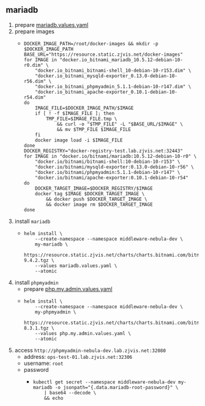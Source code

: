 ## mariadb

1. prepare [mariadb.values.yaml](resource/mariadb.values.yaml.md)
2. prepare images
    * ```shell
      DOCKER_IMAGE_PATH=/root/docker-images && mkdir -p $DOCKER_IMAGE_PATH
      BASE_URL="https://resource.static.zjvis.net/docker-images"
      for IMAGE in "docker.io_bitnami_mariadb_10.5.12-debian-10-r0.dim" \
          "docker.io_bitnami_bitnami-shell_10-debian-10-r153.dim" \
          "docker.io_bitnami_mysqld-exporter_0.13.0-debian-10-r56.dim" \
          "docker.io_bitnami_phpmyadmin_5.1.1-debian-10-r147.dim" \
          "docker.io_bitnami_apache-exporter_0.10.1-debian-10-r54.dim"
      do
          IMAGE_FILE=$DOCKER_IMAGE_PATH/$IMAGE
          if [ ! -f $IMAGE_FILE ]; then
              TMP_FILE=$IMAGE_FILE.tmp \
                  && curl -o "$TMP_FILE" -L "$BASE_URL/$IMAGE" \
                  && mv $TMP_FILE $IMAGE_FILE
          fi
          docker image load -i $IMAGE_FILE
      done
      DOCKER_REGISTRY="docker-registry-test.lab.zjvis.net:32443"
      for IMAGE in "docker.io/bitnami/mariadb:10.5.12-debian-10-r0" \
          "docker.io/bitnami/bitnami-shell:10-debian-10-r153" \
          "docker.io/bitnami/mysqld-exporter:0.13.0-debian-10-r56" \
          "docker.io/bitnami/phpmyadmin:5.1.1-debian-10-r147" \
          "docker.io/bitnami/apache-exporter:0.10.1-debian-10-r54"
      do
          DOCKER_TARGET_IMAGE=$DOCKER_REGISTRY/$IMAGE
          docker tag $IMAGE $DOCKER_TARGET_IMAGE \
              && docker push $DOCKER_TARGET_IMAGE \
              && docker image rm $DOCKER_TARGET_IMAGE
      done
      ```
3. install `mariadb`
    * ```shell
      helm install \
          --create-namespace --namespace middleware-nebula-dev \
          my-mariadb \
          https://resource.static.zjvis.net/charts/charts.bitnami.com/bitnami/mariadb-9.4.2.tgz \
          --values mariadb.values.yaml \
          --atomic
      ```
4. install `phpmyadmin`
    * prepare [php.my.admin.values.yaml](resource/php.my.admin.values.yaml.md)
    * ```shell
      helm install \
          --create-namespace --namespace middleware-nebula-dev \
          my-phpmyadmin \
          https://resource.static.zjvis.net/charts/charts.bitnami.com/bitnami/phpmyadmin-8.3.1.tgz \
          --values php.my.admin.values.yaml \
          --atomic
      ```
5. access `http://phpmyadmin-nebula-dev.lab.zjvis.net:32080`
    * address: `ops-test-01.lab.zjvis.net:32306`
    * username: `root`
    * password
        + ```shell
          kubectl get secret --namespace middleware-nebula-dev my-mariadb -o jsonpath="{.data.mariadb-root-password}" \
              | base64 --decode \
              && echo
          ```
